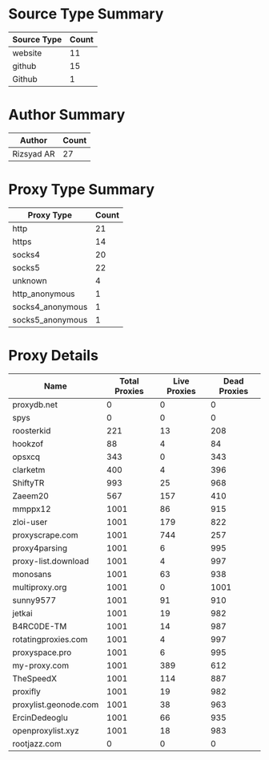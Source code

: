# Source Type Summary

| Source Type | Count |
|-------------|-------|
| website | 11 |
| github | 15 |
| Github | 1 |


# Author Summary

| Author | Count |
|--------|-------|
| Rizsyad AR | 27 |


# Proxy Type Summary

| Proxy Type | Count |
|------------|-------|
| http | 21 |
| https | 14 |
| socks4 | 20 |
| socks5 | 22 |
| unknown | 4 |
| http_anonymous | 1 |
| socks4_anonymous | 1 |
| socks5_anonymous | 1 |


# Proxy Details

| Name | Total Proxies | Live Proxies | Dead Proxies |
|------|---------------|--------------|---------------|
| proxydb.net | 0 | 0 | 0 |
| spys | 0 | 0 | 0 |
| roosterkid | 221 | 13 | 208 |
| hookzof | 88 | 4 | 84 |
| opsxcq | 343 | 0 | 343 |
| clarketm | 400 | 4 | 396 |
| ShiftyTR | 993 | 25 | 968 |
| Zaeem20 | 567 | 157 | 410 |
| mmppx12 | 1001 | 86 | 915 |
| zloi-user | 1001 | 179 | 822 |
| proxyscrape.com | 1001 | 744 | 257 |
| proxy4parsing | 1001 | 6 | 995 |
| proxy-list.download | 1001 | 4 | 997 |
| monosans | 1001 | 63 | 938 |
| multiproxy.org | 1001 | 0 | 1001 |
| sunny9577 | 1001 | 91 | 910 |
| jetkai | 1001 | 19 | 982 |
| B4RC0DE-TM | 1001 | 14 | 987 |
| rotatingproxies.com | 1001 | 4 | 997 |
| proxyspace.pro | 1001 | 6 | 995 |
| my-proxy.com | 1001 | 389 | 612 |
| TheSpeedX | 1001 | 114 | 887 |
| proxifly | 1001 | 19 | 982 |
| proxylist.geonode.com | 1001 | 38 | 963 |
| ErcinDedeoglu | 1001 | 66 | 935 |
| openproxylist.xyz | 1001 | 18 | 983 |
| rootjazz.com | 0 | 0 | 0 |
